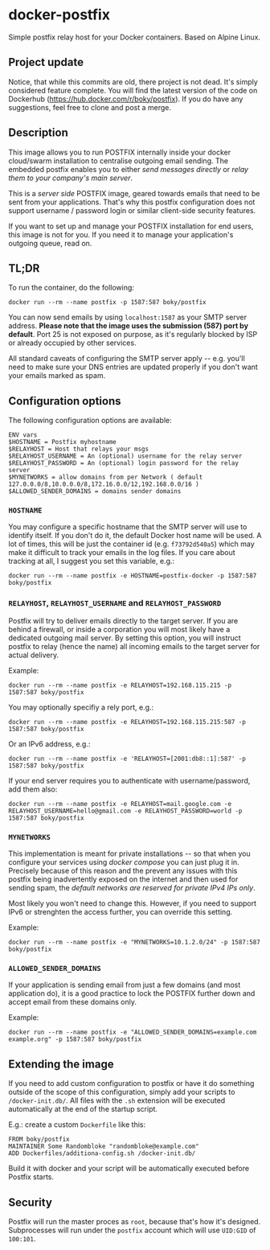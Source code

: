 # docker-postfix
Simple postfix relay host for your Docker containers. Based on Alpine Linux.


## Project update

Notice, that while this commits are old, there project is not dead. It's simply considered feature complete. You will find the latest
version of the code on Dockerhub (https://hub.docker.com/r/boky/postfix). If you do have any suggestions, feel free to clone and post
a merge.

## Description

This image allows you to run POSTFIX internally inside your docker cloud/swarm installation to centralise outgoing email sending. The
embedded postfix enables you to either _send messages directly_ or _relay them to your company's main server_.

This is a _server side_ POSTFIX image, geared towards emails that need to be sent from your applications. That's why this postfix
configuration does not support username / password login or similar client-side security features.

If you want to set up and manage your POSTFIX installation for end users, this image is not for you. If you need it to manage your
application's outgoing queue, read on.

## TL;DR

To run the container, do the following:
```
docker run --rm --name postfix -p 1587:587 boky/postfix
```

You can now send emails by using `localhost:1587` as your SMTP server address. **Please note that
the image uses the submission (587) port by default**. Port 25 is not exposed on purpose, as it's
regularly blocked by ISP or already occupied by other services.

All standard caveats of configuring the SMTP server apply -- e.g. you'll need to make sure your DNS
entries are updated properly if you don't want your emails marked as spam.

## Configuration options

The following configuration options are available:
```
ENV vars
$HOSTNAME = Postfix myhostname
$RELAYHOST = Host that relays your msgs
$RELAYHOST_USERNAME = An (optional) username for the relay server
$RELAYHOST_PASSWORD = An (optional) login password for the relay server
$MYNETWORKS = allow domains from per Network ( default 127.0.0.0/8,10.0.0.0/8,172.16.0.0/12,192.168.0.0/16 )
$ALLOWED_SENDER_DOMAINS = domains sender domains
```
### `HOSTNAME`

You may configure a specific hostname that the SMTP server will use to identify itself. If you don't do it,
the default Docker host name will be used. A lot of times, this will be just the container id (e.g. `f73792d540a5`)
which may make it difficult to track your emails in the log files. If you care about tracking at all,
I suggest you set this variable, e.g.:
```
docker run --rm --name postfix -e HOSTNAME=postfix-docker -p 1587:587 boky/postfix
```

### `RELAYHOST`, `RELAYHOST_USERNAME` and `RELAYHOST_PASSWORD`

Postfix will try to deliver emails directly to the target server. If you are behind a firewall, or inside a corporation
you will most likely have a dedicated outgoing mail server. By setting this option, you will instruct postfix to relay
(hence the name) all incoming emails to the target server for actual delivery.

Example:
```
docker run --rm --name postfix -e RELAYHOST=192.168.115.215 -p 1587:587 boky/postfix
```

You may optionally specifiy a rely port, e.g.:
```
docker run --rm --name postfix -e RELAYHOST=192.168.115.215:587 -p 1587:587 boky/postfix
```

Or an IPv6 address, e.g.:
```
docker run --rm --name postfix -e 'RELAYHOST=[2001:db8::1]:587' -p 1587:587 boky/postfix
```

If your end server requires you to authenticate with username/password, add them also:
```
docker run --rm --name postfix -e RELAYHOST=mail.google.com -e RELAYHOST_USERNAME=hello@gmail.com -e RELAYHOST_PASSWORD=world -p 1587:587 boky/postfix
```

### `MYNETWORKS`

This implementation is meant for private installations -- so that when you configure your services using _docker compose_
you can just plug it in. Precisely because of this reason and the prevent any issues with this postfix being inadvertently
exposed on the internet and then used for sending spam, the *default networks are reserved for private IPv4 IPs only*.

Most likely you won't need to change this. However, if you need to support IPv6 or strenghten the access further, you can
override this setting.

Example:
```
docker run --rm --name postfix -e "MYNETWORKS=10.1.2.0/24" -p 1587:587 boky/postfix
```

### `ALLOWED_SENDER_DOMAINS`

If your application is sending email from just a few domains (and most application do), it is a good practice to lock the
POSTFIX further down and accept email from these domains only.

Example:
```
docker run --rm --name postfix -e "ALLOWED_SENDER_DOMAINS=example.com example.org" -p 1587:587 boky/postfix
```

## Extending the image

If you need to add custom configuration to postfix or have it do something outside of the scope of this configuration, simply
add your scripts to `/docker-init.db/`. All files with the `.sh` extension will be executed automatically at the end of the
startup script.

E.g.: create a custom `Dockerfile` like this:
```
FROM boky/postfix
MAINTAINER Some Randombloke "randombloke@example.com"
ADD Dockerfiles/additiona-config.sh /docker-init.db/
```

Build it with docker and your script will be automatically executed before Postfix starts.

## Security

Postfix will run the master proces as `root`, because that's how it's designed. Subprocesses will run under the `postfix` account
which will use `UID:GID` of `100:101`.
